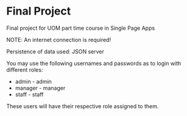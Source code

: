 # Final Project
Final project for UOM part time course in Single Page Apps

NOTE: An internet connection is required!

Persistence of data used: JSON server

You may use the following usernames and passwords as to login with different roles:
  
  * admin - admin
  * manager - manager
  * staff - staff
  
These users will have their respective role assigned to them.
